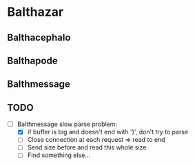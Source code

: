 # Balthazar

## Balthacephalo

## Balthapode

## Balthmessage

## TODO

- [ ] Balthmessage slow parse problem:
    - [x] if buffer is big and doesn't end with ')', don't try to parse
    - [ ] Close connection at each request => read to end
    - [ ] Send size before and read this whole size
    - [ ] Find something else...